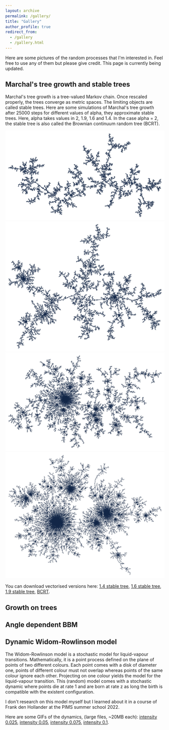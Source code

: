 ```yaml
---
layout: archive
permalink: /gallery/
title: "Gallery"
author_profile: true
redirect_from: 
  - /gallery
  - /gallery.html
---
```


Here are some pictures of the random processes that I'm interested in. Feel free to use any of them but please give credit. This page is currently being updated.

## Marchal's tree growth and stable trees

Marchal's tree growth is a tree-valued Markov chain. Once rescaled properly, the trees converge as metric spaces. The limiting objects are called stable trees. Here are some simulations of Marchal's tree growth after 25000 steps for different values of alpha, they approximate stable trees. Here, alpha takes values in 2, 1.9, 1.6 and 1.4. In the case alpha = 2, the stable tree is also called the Brownian continuum random tree (BCRT). 

<img src="/files/stable_2_jpeg.jpg" /> 

<img src="/files/stable_19_jpeg.jpg" /> 

<img src="/files/stable_16_jpeg.jpg" /> 

<img src="/files/stable_14_jpeg.jpg" /> 

You can download vectorised versions here: [1.4 stable tree](/files/stable_14.pdf), [1.6 stable tree](/files/stable_16.pdf), [1.9 stable tree](/files/stable_19.pdf), [BCRT](/files/stable_2.pdf).

## Growth on trees

## Angle dependent BBM

## Dynamic Widom-Rowlinson model

The Widom-Rowlinson model is a stochastic model for liquid-vapour transitions. Mathematically, it is a point process defined on the plane of points of two different colours. Each point comes with a disk of diameter one, points of different colour must not overlap whereas points of the same colour ignore each other. Projecting on one colour yields the model for the liquid-vapour transition. This (random) model comes with a stochastic dynamic where points die at rate 1 and are born at rate z as long the birth is compatible with the existent configuration. 

I don't research on this model myself but I learned about it in a course of Frank den Hollander at the PIMS summer school 2022. 

Here are some GIFs of the dynamics, (large files, ~20MB each): [intensity 0.025](/files/dynamic_WR_025), [intensity 0.05](/files/dynamic_WR_05), [intensity 0.075](/files/dynamic_WR_075), [intensity 0.1](/files/dynamic_WR_1).